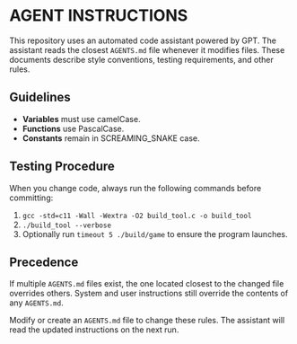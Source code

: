 # AGENT INSTRUCTIONS

This repository uses an automated code assistant powered by GPT. The assistant reads the closest `AGENTS.md` file whenever it modifies files. These documents describe style conventions, testing requirements, and other rules.

## Guidelines
- **Variables** must use camelCase.
- **Functions** use PascalCase.
- **Constants** remain in SCREAMING_SNAKE case.

## Testing Procedure
When you change code, always run the following commands before committing:
1. `gcc -std=c11 -Wall -Wextra -O2 build_tool.c -o build_tool`
2. `./build_tool --verbose`
3. Optionally run `timeout 5 ./build/game` to ensure the program launches.

## Precedence
If multiple `AGENTS.md` files exist, the one located closest to the changed file overrides others. System and user instructions still override the contents of any `AGENTS.md`.

Modify or create an `AGENTS.md` file to change these rules. The assistant will read the updated instructions on the next run.
